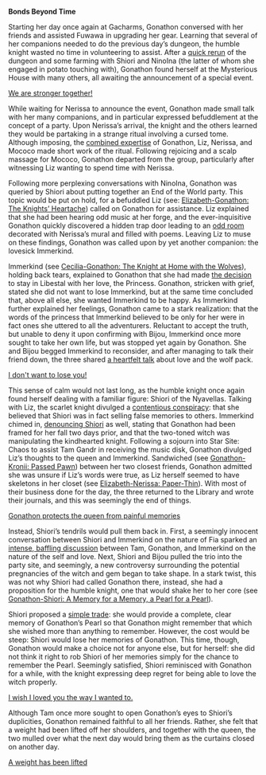 **Bonds Beyond Time**

Starting her day once again at Gacharms, Gonathon conversed with her friends and assisted Fuwawa in upgrading her gear. Learning that several of her companions needed to do the previous day’s dungeon, the humble knight wasted no time in volunteering to assist. After a [quick rerun](https://www.youtube.com/watch?v=p5xrAxTh8ho&t=1113s) of the dungeon and some farming with Shiori and NinoIna (the latter of whom she engaged in potato touching with), Gonathon found herself at the Mysterious House with many others, all awaiting the announcement of a special event. 

[We are stronger together!](#embed:https://www.youtube.com/watch?v=p5xrAxTh8ho&t=2213s)

While waiting for Nerissa to announce the event, Gonathon made small talk with her many companions, and in particular expressed befuddlement at the concept of a party. Upon Nerissa’s arrival, the knight and the others learned they would be partaking in a strange ritual involving a cursed tome. Although imposing, the [combined expertise](https://www.youtube.com/watch?v=p5xrAxTh8ho&t=3914s) of Gonathon, Liz, Nerissa, and Mococo made short work of the ritual. Following rejoicing and a scalp massage for Mococo, Gonathon departed from the group, particularly after witnessing Liz wanting to spend time with Nerissa. 

Following more perplexing conversations with NinoIna, Gonathon was queried by Shiori about putting together an End of the World party. This topic would be put on hold, for a befuddled Liz (see: [Elizabeth-Gonathon: The Knights’ Heartache](#edge:liz-gigi)) called on Gonathon for assistance. Liz explained that she had been hearing odd music at her forge, and the ever-inquisitive Gonathon quickly discovered a hidden trap door leading to an [odd room](https://www.youtube.com/watch?v=p5xrAxTh8ho&t=6694s) decorated with Nerissa’s mural and filled with poems. Leaving Liz to muse on these findings, Gonathon was called upon by yet another companion: the lovesick Immerkind.

Immerkind (see [Cecilia-Gonathon: The Knight at Home with the Wolves](#edge:cecilia-gigi)), holding back tears, explained to Gonathon that she had made [the decision](https://www.youtube.com/watch?v=p5xrAxTh8ho&t=7987s) to stay in Libestal with her love, the Princess. Gonathon, stricken with grief, stated she did not want to lose Immerkind, but at the same time concluded that, above all else, she wanted Immerkind to be happy. As Immerkind further explained her feelings, Gonathon came to a stark realization: that the words of the princess that Immerkind believed to be only for her were in fact ones she uttered to all the adventurers. Reluctant to accept the truth, but unable to deny it upon confirming with Bijou, Immerkind once more sought to take her own life, but was stopped yet again by Gonathon. She and Bijou begged Immerkind to reconsider, and after managing to talk their friend down, the three shared [a heartfelt talk](https://www.youtube.com/watch?v=p5xrAxTh8ho&t=9264s) about love and the wolf pack.

[I don't want to lose you!](#embed:https://www.youtube.com/watch?v=p5xrAxTh8ho&t=8933s)

This sense of calm would not last long, as the humble knight once again found herself dealing with a familiar figure: Shiori of the Nyavellas. Talking with Liz, the scarlet knight divulged a [contentious conspiracy](https://www.youtube.com/watch?v=p5xrAxTh8ho&t=9461s): that she believed that Shiori was in fact selling false memories to others. Immerkind chimed in, [denouncing Shiori](https://www.youtube.com/watch?v=p5xrAxTh8ho&t=9785s) as well, stating that Gonathon had been framed for her fall two days prior, and that the two-toned witch was manipulating the kindhearted knight. Following a sojourn into Star Site: Chaos to assist Tam Gandr in receiving the music disk, Gonathon divulged Liz’s thoughts to the queen and Immerkind. Sandwiched (see [Gonathon-Kronii: Passed Pawn](#edge:kronii-gigi)) between her two closest friends, Gonathon admitted she was unsure if Liz’s words were true, as Liz herself seemed to have skeletons in her closet (see [Elizabeth-Nerissa: Paper-Thin](#edge:liz-nerissa)). With most of their business done for the day, the three returned to the Library and wrote their journals, and this was seemingly the end of things.

[Gonathon protects the queen from painful memories](#embed:https://www.youtube.com/watch?v=p5xrAxTh8ho&t=12744s)

Instead, Shiori’s tendrils would pull them back in. First, a seemingly innocent conversation between Shiori and Immerkind on the nature of Fia sparked an [intense, baffling discussion](https://www.youtube.com/watch?v=p5xrAxTh8ho&t=13617s) between Tam, Gonathon, and Immerkind on the nature of the self and love. Next, Shiori and Bijou pulled the trio into the party site, and seemingly, a new controversy surrounding the potential pregnancies of the witch and gem began to take shape. In a stark twist, this was not why Shiori had called Gonathon there, instead, she had a proposition for the humble knight, one that would shake her to her core (see [Gonathon-Shiori: A Memory for a Memory, a Pearl for a Pearl](#edge:gigi-shiori)).

Shiori proposed a [simple trade](https://www.youtube.com/watch?v=p5xrAxTh8ho&t=14956s): she would provide a complete, clear memory of Gonathon’s Pearl so that Gonathon might remember that which she wished more than anything to remember. However, the cost would be steep: Shiori would lose her memories of Gonathon. This time, though, Gonathon would make a choice not for anyone else, but for herself: she did not think it right to rob Shiori of her memories simply for the chance to remember the Pearl. Seemingly satisfied, Shiori reminisced with Gonathon for a while, with the knight expressing deep regret for being able to love the witch properly.

[I wish I loved you the way I wanted to.](#embed:https://www.youtube.com/watch?v=p5xrAxTh8ho&t=15325s)
 
Although Tam once more sought to open Gonathon’s eyes to Shiori’s duplicities, Gonathon remained faithful to all her friends. Rather, she felt that a weight had been lifted off her shoulders, and together with the queen, the two mulled over what the next day would bring them as the curtains closed on another day. 

[A weight has been lifted](#embed:https://www.youtube.com/watch?v=p5xrAxTh8ho&t=15822s)